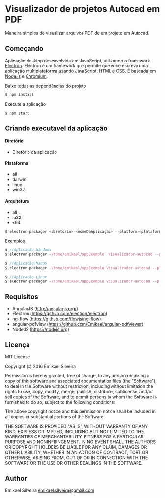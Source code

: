# Visualizador de projetos Autocad em PDF

Maneira simples de visualizar arquivos PDF de um projeto em Autocad.

## Começando

Aplicação desktop desenvolvida em JavaScript, utilizando o framework [Electron](https://github.com/electron/electron). Electron é um framework que permite que você escreva uma aplicação multiplataforma usando JavaScript, HTML e CSS. É baseada em [Node.js](https://nodejs.org) e [Chromium](http://www.chromium.org/). 

Baixe todas as dependências do projeto
``` js
$ npm install
```

Execute a aplicação
``` js
$ npm start 
```

## Criando executavel da aplicação

#### Diretório
 * Diretório da aplicação
    
#### Plataforma
 * all
 * darwin 
 * linux
 * win32
     
#### Arquitetura
 * all
 * ia32
 * x64

``` js
$ electron-packager <diretorio> <nomeDaAplicação> --platform=<plataforma> --arch=<arquitetura> [optional flags...]
```

Exemplos
``` js
$ //Aplicação Windows
$ electron-packager ~/home/emikael/appExemplo  Visualizador-autocad --platform=win32 --arch=all
```
``` js
$ //Aplicação MacOS
$ electron-packager ~/home/emikael/appExemplo Visualizador-autocad --platform=darwin --arch=all
```
``` js
$ //Aplicação Linux
$ electron-packager ~/home/emikael/appExemplo Visualizador-autocad --platform=linux --arch=all
```

## Requisitos

* AngularJS (http://angularjs.org/)
* Electron (https://github.com/electron/electron)
* ng-flow (https://github.com/flowjs/ng-flow)
* angular-pdfview (https://github.com/Emikael/angular-pdfviewer)
* NodeJS (https://nodejs.org)

## Licença

MIT License

Copyright (c) 2016 Emikael Silveira

Permission is hereby granted, free of charge, to any person obtaining a copy of this software and associated documentation files (the "Software"), to deal in the Software without restriction, including without limitation the rights to use, copy, modify, merge, publish, distribute, sublicense, and/or sell copies of the Software, and to permit persons to whom the Software is furnished to do so, subject to the following conditions:

The above copyright notice and this permission notice shall be included in all copies or substantial portions of the Software.

THE SOFTWARE IS PROVIDED "AS IS", WITHOUT WARRANTY OF ANY KIND, EXPRESS OR IMPLIED, INCLUDING BUT NOT LIMITED TO THE WARRANTIES OF MERCHANTABILITY, FITNESS FOR A PARTICULAR PURPOSE AND NONINFRINGEMENT. IN NO EVENT SHALL THE AUTHORS OR COPYRIGHT HOLDERS BE LIABLE FOR ANY CLAIM, DAMAGES OR OTHER LIABILITY, WHETHER IN AN ACTION OF CONTRACT, TORT OR OTHERWISE, ARISING FROM, OUT OF OR IN CONNECTION WITH THE SOFTWARE OR THE USE OR OTHER DEALINGS IN THE SOFTWARE.

## Author
Emikael Silveira <emikael.silveira@gmail.com>
